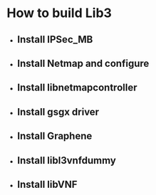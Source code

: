 # How to build Lib3
- ## Install IPSec_MB
- ## Install Netmap and configure
- ## Install libnetmapcontroller
- ## Install gsgx driver
- ## Install Graphene
- ## Install libl3vnfdummy
- ## Install libVNF
